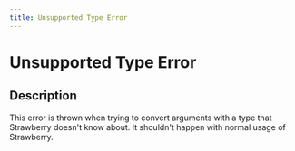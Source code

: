 ```yaml
---
title: Unsupported Type Error
---
```


# Unsupported Type Error

## Description

This error is thrown when trying to convert arguments with a type that
Strawberry doesn't know about. It shouldn't happen with normal usage of
Strawberry.
